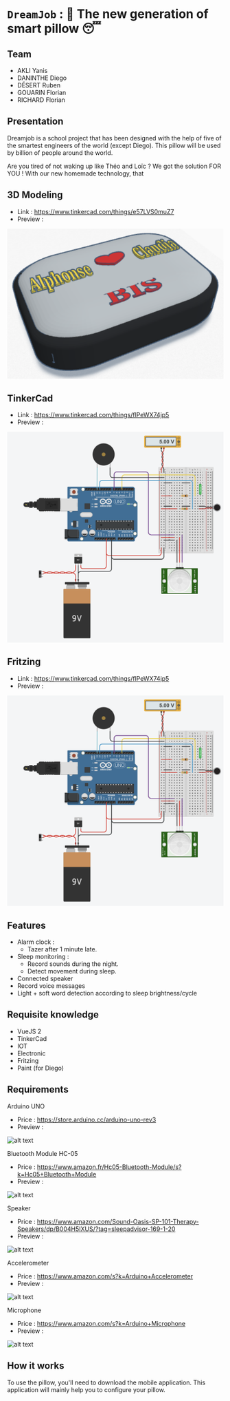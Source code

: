 # `DreamJob` : 🛌 The new generation of smart pillow 😴 

## Team 
- AKLI Yanis
- DANINTHE Diego 
- DÉSERT Ruben 
- GOUARIN Florian
- RICHARD Florian

## Presentation  
Dreamjob is a school project that has been designed with the help of five of the smartest engineers of the world (except Diego). This pillow will be used by billion of people around the world.  

Are you tired of not waking up like Théo and Loïc ? We got the solution FOR YOU ! With our new homemade technology, that 

## 3D Modeling
- Link : https://www.tinkercad.com/things/e57LVS0muZ7
- Preview : 

![alt text](https://github.com/yanisakli/IOT/blob/master/Images/oreiller_connecte.png?raw=true "3D modeling")

## TinkerCad
- Link : https://www.tinkercad.com/things/flPeWX74jp5
- Preview : 

![alt text](https://github.com/yanisakli/IOT/blob/master/Images/TinkerCad.png?raw=true "TinkerCad")

## Fritzing
- Link : https://www.tinkercad.com/things/flPeWX74jp5
- Preview : 

![alt text](https://github.com/yanisakli/IOT/blob/master/Images/TinkerCad.png?raw=true "TinkerCad")

## Features
- Alarm clock :
    -   Tazer after 1 minute late.
- Sleep monitoring :
    -   Record sounds during the night.
    -   Detect movement during sleep.
- Connected speaker
- Record voice messages
- Light + soft word detection according to sleep brightness/cycle

## Requisite knowledge
- VueJS 2
- TinkerCad
- IOT
- Electronic
- Fritzing
- Paint (for Diego)
       
## Requirements  
Arduino UNO
- Price : https://store.arduino.cc/arduino-uno-rev3
- Preview :

![alt text](https://projetsdiy.fr/wp-content/uploads/2017/10/diy-dccduino-atmega328-development-board-for-arduino-uno-r3-blue-1-e1557480625518.jpg "Arduino UNO")

Bluetooth Module HC-05
- Price : https://www.amazon.fr/Hc05-Bluetooth-Module/s?k=Hc05+Bluetooth+Module
- Preview :

![alt text](https://www.mataucarre.fr/wp-content/uploads/2018/04/hc05.jpeg "Bluetooth module HC-05")

Speaker
- Price : https://www.amazon.com/Sound-Oasis-SP-101-Therapy-Speakers/dp/B004H5IXUS/?tag=sleepadvisor-169-1-20
- Preview : 

![alt text](https://res.cloudinary.com/rsc/image/upload/b_rgb:FFFFFF,c_pad,dpr_1.0,f_auto,h_393,q_auto,w_700/c_pad,h_393,w_700/F4318658-01?pgw=1 "Haut-parleur Visaton, 8Ω, 2W")

Accelerometer
- Price : https://www.amazon.com/s?k=Arduino+Accelerometer
- Preview :  

![alt text](https://res.cloudinary.com/rsc/image/upload/b_rgb:FFFFFF,c_pad,dpr_1.0,f_auto,h_393,q_auto,w_700/c_pad,h_393,w_700/F9054665-01?pgw=1 "Adafruit MMA8451")

Microphone
- Price : https://www.amazon.com/s?k=Arduino+Microphone
- Preview : 

![alt text](https://ae01.alicdn.com/kf/Haf5332f68c234abf9eda3453f664d5a4S/Contr-le-automatique-de-Gain-de-Module-de-carte-d-amplificateur-d-agc-de-Microphone-de.jpg "MAX9814")

## How it works  

To use the pillow, you'll need to download the mobile application. This application will mainly help you to configure your pillow. 